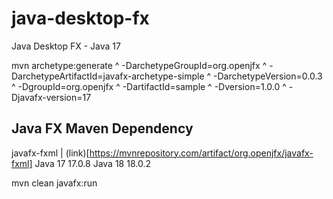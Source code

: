 # java-desktop-fx
Java Desktop FX - Java 17


mvn archetype:generate ^
        -DarchetypeGroupId=org.openjfx ^
        -DarchetypeArtifactId=javafx-archetype-simple ^
        -DarchetypeVersion=0.0.3 ^
        -DgroupId=org.openjfx ^
        -DartifactId=sample ^
        -Dversion=1.0.0 ^
        -Djavafx-version=17

## Java FX Maven Dependency

javafx-fxml | (link)[https://mvnrepository.com/artifact/org.openjfx/javafx-fxml]
Java 17 17.0.8
Java 18 18.0.2


mvn clean javafx:run